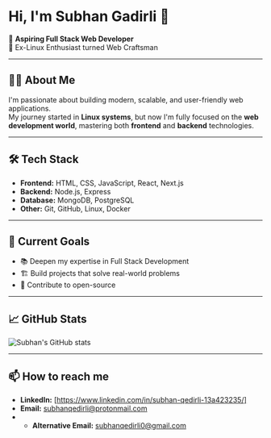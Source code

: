 # Hi, I'm Subhan Gadirli 👋

🚀 **Aspiring Full Stack Web Developer**  
🐧 Ex-Linux Enthusiast turned Web Craftsman  

---

## 👨‍💻 About Me
I'm passionate about building modern, scalable, and user-friendly web applications.  
My journey started in **Linux systems**, but now I'm fully focused on the **web development world**, mastering both **frontend** and **backend** technologies.

---

## 🛠️ Tech Stack
- **Frontend:** HTML, CSS, JavaScript, React, Next.js
- **Backend:** Node.js, Express
- **Database:** MongoDB, PostgreSQL
- **Other:** Git, GitHub, Linux, Docker

---

## 🚧 Current Goals
- 📚 Deepen my expertise in Full Stack Development
- 🏗️ Build projects that solve real-world problems
- 🤝 Contribute to open-source

---

## 📈 GitHub Stats
![Subhan's GitHub stats](https://github-readme-stats.vercel.app/api?username=subhangadirli&show_icons=true&theme=radical)

---

## 📫 How to reach me
- **LinkedIn:** [https://www.linkedin.com/in/subhan-qedirli-13a423235/]
- **Email:** subhanqedirli@protonmail.com
- - **Alternative Email:** subhanqedirli0@gmail.com
